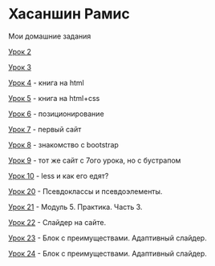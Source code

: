 # Хасаншин Рамис
Мои домашние задания

[Урок 2](https://github.com/KhasanshinRamis/khasanshinramis.github.io/tree/master/Урок%202 "Описание")

[Урок 3](https://github.com/KhasanshinRamis/khasanshinramis.github.io/tree/master/Урок%203/myfirstproject/src "Описание")

[Урок 4](https://github.com/KhasanshinRamis/khasanshinramis.github.io/tree/master/Урок%204/myfirstproject/src "Описание") - книга на html

[Урок 5](https://github.com/KhasanshinRamis/khasanshinramis.github.io/tree/master/Урок%205 "Описание") - книга на html+css

[Урок 6](https://github.com/KhasanshinRamis/khasanshinramis.github.io/tree/master/Урок%206 "Описание") - позиционирование

[Урок 7](https://github.com/KhasanshinRamis/khasanshinramis.github.io/tree/master/myfirstproject/src "Описание") - первый сайт

[Урок 8](https://github.com/KhasanshinRamis/khasanshinramis.github.io/tree/master/Урок%208 "Описание") - знакомство с bootstrap

[Урок 9](https://github.com/KhasanshinRamis/khasanshinramis.github.io/tree/master/hwlesson9/src "Описание") - тот же сайт с 7ого урока, но с бустрапом

[Урок 10](https://github.com/KhasanshinRamis/khasanshinramis.github.io/tree/master/hwlesson10/src "Описание") - less и как его едят?

[Урок 20](https://github.com/KhasanshinRamis/khasanshinramis.github.io/tree/master/задание%2015) - Псевдоклассы и псевдоэлементы.

[Урок 21](https://github.com/KhasanshinRamis/khasanshinramis.github.io/tree/master/project) - Модуль 5. Практика. Часть 3.

[Урок 22](https://github.com/KhasanshinRamis/khasanshinramis.github.io/commit/7e6dfc54d8a79bbe1a0568a3630b9d205ffdd76b) - Слайдер на сайте.

[Урок 23](https://github.com/KhasanshinRamis/khasanshinramis.github.io/tree/master/project) - Блок с преимуществами. Адаптивный слайдер.

[Урок 24](https://github.com/KhasanshinRamis/khasanshinramis.github.io/tree/master/project) - Блок с преимуществами. Адаптивный слайдер.


